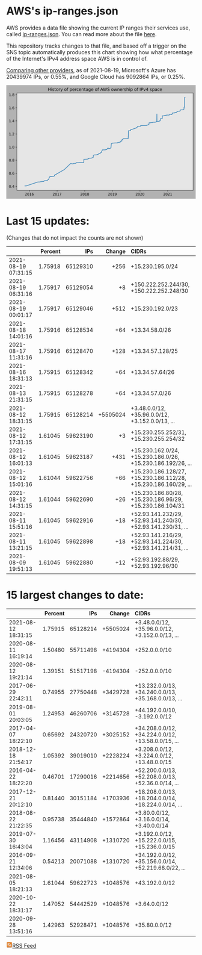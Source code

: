 # AWS's ip-ranges.json

AWS provides a data file showing the current IP ranges their
services use, called [ip-ranges.json](https://ip-ranges.amazonaws.com/ip-ranges.json).  You 
can read more about the file [here](https://docs.aws.amazon.com/general/latest/gr/aws-ip-ranges.html).

This repository tracks changes to that file, and based off a trigger on the SNS topic 
automatically produces this chart showing how what percentage of the Internet's IPv4 
address space AWS is in control of.

[Comparing other providers](https://github.com/seligman/cloud_sizes), as of 2021-08-19, Microsoft's Azure has 20439974 IPs, or 0.55%, and Google Cloud has 9092864 IPs, or 0.25%.

![History of AWS](history_count.svg)

# Last 15 updates:

(Changes that do not impact the counts are not shown)

| | Percent | IPs | Change | CIDRs |
| :--- | ---: | ---: | ---: | :--- |
| 2021-08-19 07:31:15 | 1.75918 | 65129310 | +256 | +15.230.195.0/24 |
| 2021-08-19 06:31:16 | 1.75917 | 65129054 | +8 | +150.222.252.244/30, +150.222.252.248/30 |
| 2021-08-19 00:01:17 | 1.75917 | 65129046 | +512 | +15.230.192.0/23 |
| 2021-08-18 14:01:16 | 1.75916 | 65128534 | +64 | +13.34.58.0/26 |
| 2021-08-17 11:31:16 | 1.75916 | 65128470 | +128 | +13.34.57.128/25 |
| 2021-08-16 18:31:13 | 1.75915 | 65128342 | +64 | +13.34.57.64/26 |
| 2021-08-13 21:31:15 | 1.75915 | 65128278 | +64 | +13.34.57.0/26 |
| 2021-08-12 18:31:15 | 1.75915 | 65128214 | +5505024 | +3.48.0.0/12, +35.96.0.0/12, +3.152.0.0/13, ... |
| 2021-08-12 17:31:15 | 1.61045 | 59623190 | +3 | +15.230.255.252/31, +15.230.255.254/32 |
| 2021-08-12 16:01:13 | 1.61045 | 59623187 | +431 | +15.230.162.0/24, +15.230.186.0/26, +15.230.186.192/26, ... |
| 2021-08-12 15:01:16 | 1.61044 | 59622756 | +66 | +15.230.186.128/27, +15.230.186.112/28, +15.230.186.160/29, ... |
| 2021-08-12 14:31:15 | 1.61044 | 59622690 | +26 | +15.230.186.80/28, +15.230.186.96/29, +15.230.186.104/31 |
| 2021-08-11 15:51:16 | 1.61045 | 59622916 | +18 | +52.93.141.232/29, +52.93.141.240/30, +52.93.141.230/31, ... |
| 2021-08-11 13:21:15 | 1.61045 | 59622898 | +18 | +52.93.141.216/29, +52.93.141.224/30, +52.93.141.214/31, ... |
| 2021-08-09 19:51:13 | 1.61045 | 59622880 | +12 | +52.93.192.88/29, +52.93.192.96/30 |


# 15 largest changes to date:

| | Percent | IPs | Change | CIDRs |
| :--- | ---: | ---: | ---: | :--- |
| 2021-08-12 18:31:15 | 1.75915 | 65128214 | +5505024 | +3.48.0.0/12, +35.96.0.0/12, +3.152.0.0/13, ... |
| 2020-08-11 16:19:14 | 1.50480 | 55711498 | +4194304 | +252.0.0.0/10 |
| 2020-08-12 19:21:14 | 1.39151 | 51517198 | -4194304 | -252.0.0.0/10 |
| 2017-06-29 22:42:11 | 0.74955 | 27750448 | +3429728 | +13.232.0.0/13, +34.240.0.0/13, +35.168.0.0/13, ... |
| 2019-08-01 20:03:05 | 1.24953 | 46260706 | +3145728 | +44.192.0.0/10, -3.192.0.0/12 |
| 2017-04-07 18:22:10 | 0.65692 | 24320720 | +3025152 | +34.208.0.0/12, +34.224.0.0/12, +13.58.0.0/15, ... |
| 2018-12-18 21:54:17 | 1.05392 | 39019010 | +2228224 | +3.208.0.0/12, +3.224.0.0/12, +13.48.0.0/15 |
| 2016-04-22 18:22:20 | 0.46701 | 17290016 | +2214656 | +52.200.0.0/13, +52.208.0.0/13, +52.36.0.0/14, ... |
| 2017-12-21 20:12:10 | 0.81440 | 30151184 | +1703936 | +18.208.0.0/13, +18.204.0.0/14, +18.224.0.0/14, ... |
| 2018-08-22 21:22:35 | 0.95738 | 35444840 | +1572864 | +3.80.0.0/12, +3.16.0.0/14, +3.40.0.0/14 |
| 2019-07-30 16:43:04 | 1.16456 | 43114908 | +1310720 | +3.192.0.0/12, +15.222.0.0/15, +15.236.0.0/15 |
| 2016-09-21 12:34:06 | 0.54213 | 20071088 | +1310720 | +34.192.0.0/12, +35.156.0.0/14, +52.219.68.0/22, ... |
| 2021-08-05 18:21:13 | 1.61044 | 59622723 | +1048576 | +43.192.0.0/12 |
| 2020-10-22 18:31:17 | 1.47052 | 54442529 | +1048576 | +3.64.0.0/12 |
| 2020-09-28 13:51:16 | 1.42963 | 52928471 | +1048576 | +35.80.0.0/12 |


[![RSS Icon](rss-icon.png)RSS Feed](https://raw.githubusercontent.com/seligman/aws-ip-ranges/master/rss.xml)
